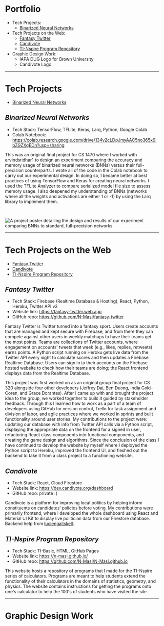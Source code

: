 # Portfolio
* Tech Projects:
  * [Binarized Neural Networks](#binarized-neural-networks)
* Tech Projects on the Web:
  * [Fantasy Twitter](#fantasy-twitter)
  * [Candivote](#candivote)
  * [TI-Nspire Program Repository](#ti-nspire-program-repository)
* Graphic Design Work:
  * IAPA DUG Logo for Brown University
  * Candivote Logo

----
# Tech Projects
* [Binarized Neural Networks](#binarized-neural-networks)

## _Binarized Neural Networks_
* Tech Stack: TensorFlow, TFLite, Keras, Larq, Python, Google Colab
* Colab Notebook: https://colab.research.google.com/drive/134v2cLDpJmyAAC5no365x9ibZGZXgEDn?usp=sharing

This was an original final project for CS 1470 where I worked with [arvindsridhar1](https://github.com/arvindsridhar1) to design an experiment comparing the accuracy and memory usage of binarized neural networks (BNNs) versus their full-precision counterparts. I wrote all of the code in the Colab notebook to carry out our experimental design. In doing so, I became better at best practices of using TensorFlow and Keras for creating neural networks. I used the TFLite Analyzer to compare serialized model file size to assess memory usage. I also deepened my understanding of BNNs (networks where all the weights and activations are either 1 or -1) by using the Larq library to implement them.

<br />

![A project poster detailing the design and results of our experiment comparing BNNs to standard, full-precision networks](https://challengepost-s3-challengepost.netdna-ssl.com/photos/production/software_photos/001/767/219/datas/original.jpg)

----
# Tech Projects on the Web
* [Fantasy Twitter](#fantasy-twitter)
* [Candivote](#candivote)
* [TI-Nspire Program Repository](#ti-nspire-program-repository)

## _Fantasy Twitter_
* Tech Stack: Firebase (Realtime Database & Hosting), React, Python, Heroku, Twitter API v2
* Website link: https://fantasy-twitter.web.app
* GitHub repo: https://github.com/N-Masi/fantasy-twitter

Fantasy Twitter is Twitter turned into a fantasy sport. Users create accounts that are managed and kept secure with Firebase, and from there they can compete against other users in weekly matchups to have their teams get the most points. Teams are collections of Twitter accounts, where engagement on accounts' tweets that week (e.g., likes, replies, retweets) earns points. A Python script running on Heroku gets live data from the Twitter API every night to calculate scores and then updates a Firebase Realtime Database. Users can sign in to their accounts on the Firebase hosted website to check how their teams are doing; the React frontend displays data from the Realtime Database.

This project was first worked on as an original group final project for CS 320 alongside four other developers (Jeffrey Dai, Ben Duong, India Gold-Coren, and Grace Dorantes). After I came up with and brought the project idea to the group, we worked together to build it guided by stakeholder feedback. Through this I learned how to work as a part of a team of developers using GitHub for version control, Trello for task assignment and division of labor, and agile practices where we worked in sprints and built functionality around user stories. My contributions to the project were: updating our database with info from Twitter API calls via a Python script, displaying the appropriate data on the frontend for a signed in user, refactoring React class components into functional components, and creating the game design and algorithms. Since the conclusion of the class I have continued to develop the website by myself where I deployed the Python script to Heroku, improved the frontend UI, and fleshed out the backend to take it from a class project to a functioning website.

## _Candivote_
* Tech Stack: React, Cloud Firestore
* Website link: https://dev.candivote.org/dashboard
* GitHub repo: private :(

Candivote is a platform for improving local politics by helping inform constituents on candidates' policies before voting. My contributions were primarily frontend, where I developed the whole dashboard using React and Material UI Kit to display live politician data from our Firestore database. Backend help from [luciengaitskell](https://github.com/luciengaitskell).

## _TI-Nspire Program Repository_
* Tech Stack: TI-Basic, HTML, GitHub Pages
* Website link: https://n-masi.github.io/
* GitHub repo: https://github.com/N-Masi/N-Masi.github.io

This website hosts a repository of programs that I made for the TI-Nspire series of calculators. Programs are meant to help students extend the functionality of their calculators in the domains of statistics, geometry, and physics. The website contains instructions for getting the programs onto one's calculator to help the 100's of students who have visited the site.

----
# Graphic Design Work
